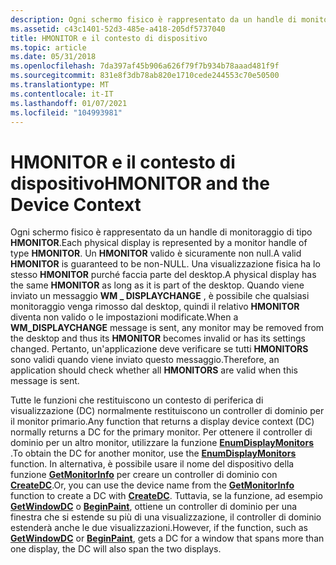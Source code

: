 ```yaml
---
description: Ogni schermo fisico è rappresentato da un handle di monitoraggio di tipo HMONITOR.
ms.assetid: c43c1401-52d3-485e-a418-205df5737040
title: HMONITOR e il contesto di dispositivo
ms.topic: article
ms.date: 05/31/2018
ms.openlocfilehash: 7da397af45b906a626f79f7b934b78aaad481f9f
ms.sourcegitcommit: 831e8f3db78ab820e1710cede244553c70e50500
ms.translationtype: MT
ms.contentlocale: it-IT
ms.lasthandoff: 01/07/2021
ms.locfileid: "104993981"
---
```

# <a name="hmonitor-and-the-device-context"></a><span data-ttu-id="5d5d9-103">HMONITOR e il contesto di dispositivo</span><span class="sxs-lookup"><span data-stu-id="5d5d9-103">HMONITOR and the Device Context</span></span>

<span data-ttu-id="5d5d9-104">Ogni schermo fisico è rappresentato da un handle di monitoraggio di tipo **HMONITOR**.</span><span class="sxs-lookup"><span data-stu-id="5d5d9-104">Each physical display is represented by a monitor handle of type **HMONITOR**.</span></span> <span data-ttu-id="5d5d9-105">Un **HMONITOR** valido è sicuramente non null.</span><span class="sxs-lookup"><span data-stu-id="5d5d9-105">A valid **HMONITOR** is guaranteed to be non-NULL.</span></span> <span data-ttu-id="5d5d9-106">Una visualizzazione fisica ha lo stesso **HMONITOR** purché faccia parte del desktop.</span><span class="sxs-lookup"><span data-stu-id="5d5d9-106">A physical display has the same **HMONITOR** as long as it is part of the desktop.</span></span> <span data-ttu-id="5d5d9-107">Quando viene inviato un messaggio **WM \_ DISPLAYCHANGE** , è possibile che qualsiasi monitoraggio venga rimosso dal desktop, quindi il relativo **HMONITOR** diventa non valido o le impostazioni modificate.</span><span class="sxs-lookup"><span data-stu-id="5d5d9-107">When a **WM\_DISPLAYCHANGE** message is sent, any monitor may be removed from the desktop and thus its **HMONITOR** becomes invalid or has its settings changed.</span></span> <span data-ttu-id="5d5d9-108">Pertanto, un'applicazione deve verificare se tutti **HMONITORS** sono validi quando viene inviato questo messaggio.</span><span class="sxs-lookup"><span data-stu-id="5d5d9-108">Therefore, an application should check whether all **HMONITORS** are valid when this message is sent.</span></span>

<span data-ttu-id="5d5d9-109">Tutte le funzioni che restituiscono un contesto di periferica di visualizzazione (DC) normalmente restituiscono un controller di dominio per il monitor primario.</span><span class="sxs-lookup"><span data-stu-id="5d5d9-109">Any function that returns a display device context (DC) normally returns a DC for the primary monitor.</span></span> <span data-ttu-id="5d5d9-110">Per ottenere il controller di dominio per un altro monitor, utilizzare la funzione [**EnumDisplayMonitors**](/windows/desktop/api/Winuser/nf-winuser-enumdisplaymonitors) .</span><span class="sxs-lookup"><span data-stu-id="5d5d9-110">To obtain the DC for another monitor, use the [**EnumDisplayMonitors**](/windows/desktop/api/Winuser/nf-winuser-enumdisplaymonitors) function.</span></span> <span data-ttu-id="5d5d9-111">In alternativa, è possibile usare il nome del dispositivo della funzione [**GetMonitorInfo**](/windows/desktop/api/Winuser/nf-winuser-getmonitorinfoa) per creare un controller di dominio con [**CreateDC**](/windows/desktop/api/Wingdi/nf-wingdi-createdca).</span><span class="sxs-lookup"><span data-stu-id="5d5d9-111">Or, you can use the device name from the [**GetMonitorInfo**](/windows/desktop/api/Winuser/nf-winuser-getmonitorinfoa) function to create a DC with [**CreateDC**](/windows/desktop/api/Wingdi/nf-wingdi-createdca).</span></span> <span data-ttu-id="5d5d9-112">Tuttavia, se la funzione, ad esempio [**GetWindowDC**](/windows/desktop/api/Winuser/nf-winuser-getwindowdc) o [**BeginPaint**](/windows/desktop/api/Winuser/nf-winuser-beginpaint), ottiene un controller di dominio per una finestra che si estende su più di una visualizzazione, il controller di dominio estenderà anche le due visualizzazioni.</span><span class="sxs-lookup"><span data-stu-id="5d5d9-112">However, if the function, such as [**GetWindowDC**](/windows/desktop/api/Winuser/nf-winuser-getwindowdc) or [**BeginPaint**](/windows/desktop/api/Winuser/nf-winuser-beginpaint), gets a DC for a window that spans more than one display, the DC will also span the two displays.</span></span>

 

 



